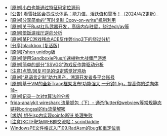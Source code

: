 + [[原创]小白也能通过特征码定位源码](https://bbs.kanxue.com/thread-283624.htm)
+ [[公告] 看雪社区会员成长体系：能力值、活跃值和雪币！（2024/4/2更新）](https://bbs.kanxue.com/thread-260144.htm)
+ [[原创]分享简单的"写时复制 Copy-on-write"机制利用](https://bbs.kanxue.com/thread-285331.htm)
+ [[原创]关于Rust红队武器开发，高级内存驻留，绕过edr/av等](https://bbs.kanxue.com/thread-286302.htm)
+ [[原创]悟饭游戏厅逆向分析](https://bbs.kanxue.com/thread-286194.htm)
+ [[原创]某PC游戏残血ACE反作弊ring3下的绕过分析](https://bbs.kanxue.com/thread-284667.htm)
+ [[分享]blackbox [复活版]](https://bbs.kanxue.com/thread-286308.htm)
+ [[原创]7shen unidbg版](https://bbs.kanxue.com/thread-286669.htm)
+ [[原创]使用SandboxiePlus加速植物大战僵尸游戏](https://bbs.kanxue.com/thread-286546.htm)
+ [[原创]简单的部分"SSVGG"游戏反作弊驱动分析](https://bbs.kanxue.com/thread-286409.htm)
+ [[注意]点赞/回复可见的设定感觉好鸡肋](https://bbs.kanxue.com/thread-286684.htm)
+ [[原创]“易语言定制”助力黑产，溯源开发者多平台账号](https://bbs.kanxue.com/thread-286672.htm)
+ [[原创]基于VM的全新Trace框架发布!功能强大,一分钟1.5g，提高你的逆向体验~](https://bbs.kanxue.com/thread-285471.htm)
+ [[原创]记录一次对tt算法的分析](https://bbs.kanxue.com/thread-285955.htm)
+ [frida-analykit   wireshark 流量抓包（下）- 通杀flutter和webview等常规静态链接boringssl的tls流量解密](https://bbs.kanxue.com/thread-286620.htm)
+ [[求助] 想在lsp内实现soinfo断链 处理失败](https://bbs.kanxue.com/thread-286602.htm)
+ [[注意]KCTF靶场WEB题交流帖：scriptkiddie](https://bbs.kanxue.com/thread-281420.htm)
+ [WindowsPE文件格式入门09.RadAsm的bug和重定位表](https://bbs.kanxue.com/thread-286685.htm)
